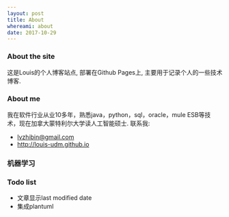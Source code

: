 ```yaml
---
layout: post
title: About
whereami: about
date: 2017-10-29
---
```


### About the site

这是Louis的个人博客站点, 部署在Github Pages上, 主要用于记录个人的一些技术博客.

### About me

我在软件行业从业10多年，熟悉java，python，sql，oracle，mule ESB等技术，现在加拿大蒙特利尔大学读人工智能硕士. 联系我:

* <i class="fa fa-envelope"></i> [lvzhibin@gmail.com](mailto:lvzhibin@gmail.com)
* <i class="fa fa-linkedin"></i> <http://louis-udm.github.io>

### 机器学习

### Todo list

* 文章显示last modified date
* 集成plantuml